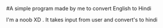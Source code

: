 #A simple program made by me to convert English to Hindi

I'm a noob XD . It takes input from user and convert's to hindi